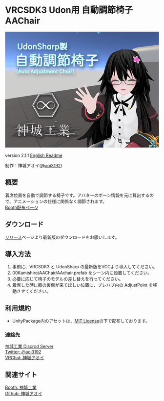 # VRCSDK3 Udon用 自動調節椅子 AAChair

![HeaderImage](_Resources/Images/ShopImage.png)

version 2.1.1
[English Readme][00]  

制作：神城アオイ([@aoi3192][01])  

## 概要

着席位置を自動で調節する椅子です。アバターのボーン情報を元に算出するので、アニメーションの仕様に関係なく調節されます。  
[Booth配布ページ][71]  

## ダウンロード

[リリース][21]ページより最新版のダウンロードをお願いします。  

## 導入方法  

1. 事前に、VRCSDK3 と UdonSharp の最新版をVCCより導入してください。  
2. 00Kamishiro/AAChair/AAchair.prefab をシーン内に設置してください。  
3. 必要に応じて椅子のモデルの差し替えを行ってください。  
4. 着席した時に膝の裏側が来てほしい位置に、プレハブ内の AdjustPoint を移動させてください。  

## 利用規約  

* UnityPackage内のアセットは、[MIT License][61]の下で配布しております。  

### 連絡先  

[神城工業 Discrod Server][81]  
[Twitter: @aoi3192][82]  
[VRChat: 神城アオイ][83]  
  
## 関連サイト  

[Booth: 神城工業][91]  
[Github: 神城アオイ][93]  

[00]:AAChair-README_EN.md
[01]:https://twitter.com/aoi3192
[21]:https://github.com/AoiKamishiro/VRC_UdonPrefabs/releases
[61]:https://github.com/AoiKamishiro/VRC_UdonPrefabs/blob/master/LICENSE
[71]:https://kamishirolab.booth.pm/items/3052333
[81]:https://discord.gg/8muNKrzaSK
[82]:https://twitter.com/aoi3192
[83]:https://www.vrchat.com/home/user/usr_19514816-2cf8-43cc-a046-9e2d87d15af7
[91]:https://kamishirolab.booth.pm/
[93]:https://github.com/AoiKamishiro
